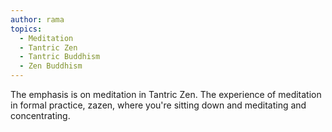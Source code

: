 ```yaml
---
author: rama
topics:
  - Meditation
  - Tantric Zen
  - Tantric Buddhism
  - Zen Buddhism
---
```


The emphasis is on meditation in Tantric Zen. The experience of meditation in formal practice, zazen, where you're sitting down and meditating and concentrating.
